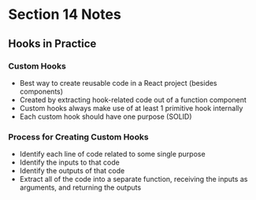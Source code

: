 # Section 14 Notes
## Hooks in Practice
### Custom Hooks
- Best way to create reusable code in a React project (besides components)
- Created by extracting hook-related code out of a function component
- Custom hooks always make use of at least 1 primitive hook internally
- Each custom hook should have one purpose (SOLID)

### Process for Creating Custom Hooks
- Identify each line of code related to some single purpose
- Identify the inputs to that code
- Identify the outputs of that code
- Extract all of the code into a separate function, receiving the inputs as arguments, and returning the outputs
